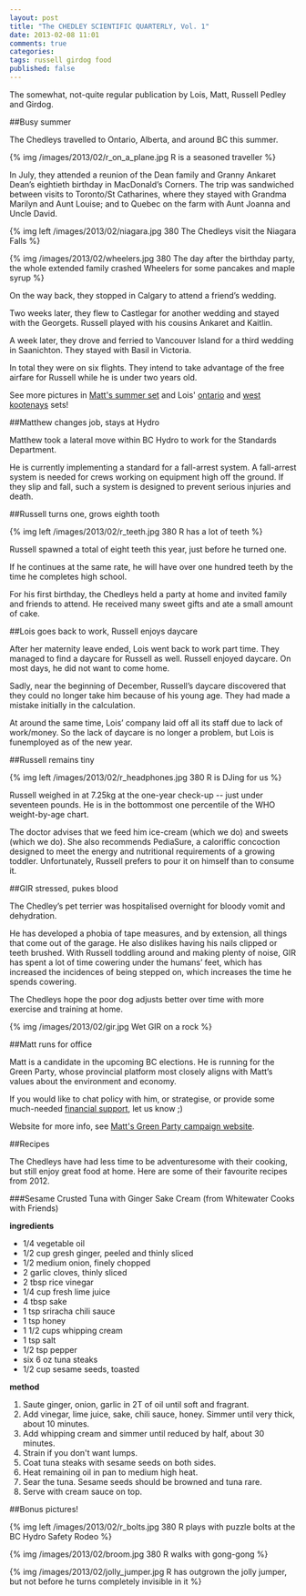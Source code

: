 ```yaml
---
layout: post
title: "The CHEDLEY SCIENTIFIC QUARTERLY, Vol. 1"
date: 2013-02-08 11:01
comments: true
categories: 
tags: russell girdog food
published: false
---
```

The somewhat, not-quite regular publication by Lois, Matt, Russell Pedley and Girdog.

##Busy summer

The Chedleys travelled to Ontario, Alberta, and around BC this summer.

{% img /images/2013/02/r_on_a_plane.jpg R is a seasoned traveller %}

<!-- more -->

In July, they attended a reunion of the Dean family and Granny Ankaret Dean’s eightieth birthday in MacDonald’s Corners. The trip was sandwiched between visits to Toronto/St Catharines, where they stayed with Grandma Marilyn and Aunt Louise; and to Quebec on the farm with Aunt Joanna and Uncle David.

{% img left /images/2013/02/niagara.jpg 380 The Chedleys visit the Niagara Falls %}

{% img /images/2013/02/wheelers.jpg 380 The day after the birthday party, the whole extended family crashed Wheelers for some pancakes and maple syrup %}

On the way back, they stopped in Calgary to attend a friend’s wedding.

Two weeks later, they flew to Castlegar for another wedding and stayed with the Georgets. Russell played with his cousins Ankaret and Kaitlin.

A week later, they drove and ferried to Vancouver Island for a third wedding in Saanichton. They stayed with Basil in Victoria.

In total they were on six flights. They intend to take advantage of the free airfare for Russell while he is under two years old.

See more pictures in [Matt's summer set](http://www.flickr.com/photos/mattpedley/sets/72157631672353177/) and Lois' [ontario](http://www.flickr.com/photos/36140256@N03/sets/72157631197260180/) and [west kootenays](http://www.flickr.com/photos/36140256@N03/sets/72157631197124670/) sets!

##Matthew changes job, stays at Hydro

Matthew took a lateral move within BC Hydro to work for the Standards Department.

He is currently implementing a standard for a fall-arrest system. A fall-arrest system is needed for crews working on equipment high off the ground. If they slip and fall, such a system is designed to prevent serious injuries and death.

##Russell turns one, grows eighth tooth

{% img left /images/2013/02/r_teeth.jpg 380 R has a lot of teeth %}

Russell spawned a total of eight teeth this year, just before he turned one.

If he continues at the same rate, he will have over one hundred teeth by the time he completes high school.

For his first birthday, the Chedleys held a party at home and invited family and friends to attend. He received many sweet gifts and ate a small amount of cake.

##Lois goes back to work, Russell enjoys daycare

After her maternity leave ended, Lois went back to work part time. They managed to find a daycare for Russell as well. Russell enjoyed daycare. On most days, he did not want to come home.

Sadly, near the beginning of December, Russell’s daycare discovered that they could no longer take him because of his young age. They had made a mistake initially in the calculation.

At around the same time, Lois’ company laid off all its staff due to lack of work/money. So the lack of daycare is no longer a problem, but Lois is funemployed as of the new year.

##Russell remains tiny

{% img left /images/2013/02/r_headphones.jpg 380 R is DJing for us %}

Russell weighed in at 7.25kg at the one-year check-up -- just under seventeen pounds. He is in the bottommost one percentile of the WHO weight-by-age chart.

The doctor advises that we feed him ice-cream (which we do) and sweets (which we do). She also recommends PediaSure, a caloriffic concoction designed to meet the energy and nutritional requirements of a growing toddler. Unfortunately, Russell prefers to pour it on himself than to consume it.

##GIR stressed, pukes blood

The Chedley’s pet terrier was hospitalised overnight for bloody vomit and dehydration.

He has developed a phobia of tape measures, and by extension, all things that come out of the garage. He also dislikes having his nails clipped or teeth brushed. With Russell toddling around and making plenty of noise, GIR has spent a lot of time cowering under the humans’ feet, which has increased the incidences of being stepped on, which increases the time he spends cowering.

The Chedleys hope the poor dog adjusts better over time with more exercise and training at home.

{% img /images/2013/02/gir.jpg Wet GIR on a rock %}

##Matt runs for office

Matt is a candidate in the upcoming BC elections. He is running for the Green Party, whose provincial platform most closely aligns with Matt’s values about the environment and economy.

If you would like to chat policy with him, or strategise, or provide some much-needed [financial support](https://greenpartybc.nationbuilder.com/donate_to_matthew_pedley), let us know ;)

Website for more info, see [Matt's Green Party campaign website](http://matthewpedley.ca).

##Recipes

The Chedleys have had less time to be adventuresome with their cooking, but still enjoy great food at home. Here are some of their favourite recipes from 2012.

###Sesame Crusted Tuna with Ginger Sake Cream (from Whitewater Cooks with Friends)

**ingredients**

- 1/4 vegetable oil
- 1/2 cup gresh ginger, peeled and thinly sliced
- 1/2 medium onion, finely chopped
- 2 garlic cloves, thinly sliced
- 2 tbsp rice vinegar
- 1/4 cup fresh lime juice
- 4 tbsp sake
- 1 tsp sriracha chili sauce
- 1 tsp honey
- 1 1/2 cups whipping cream
- 1 tsp salt
- 1/2 tsp pepper
- six 6 oz tuna steaks
- 1/2 cup sesame seeds, toasted

**method**

1. Saute ginger, onion, garlic in 2T of oil until soft and fragrant.
2. Add vinegar, lime juice, sake, chili sauce, honey. Simmer until very thick, about 10 minutes.
3. Add whipping cream and simmer until reduced by half, about 30 minutes.
4. Strain if you don't want lumps.
5. Coat tuna steaks with sesame seeds on both sides.
6. Heat remaining oil in pan to medium high heat.
7. Sear the tuna. Sesame seeds should be browned and tuna rare.
8. Serve with cream sauce on top.

##Bonus pictures!

{% img left /images/2013/02/r_bolts.jpg 380 R plays with puzzle bolts at the BC Hydro Safety Rodeo %}

{% img /images/2013/02/broom.jpg 380 R walks with gong-gong %}

{% img /images/2013/02/jolly_jumper.jpg R has outgrown the jolly jumper, but not before he turns completely invisible in it %}
